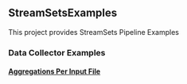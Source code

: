 ## StreamSetsExamples
This project provides StreamSets Pipeline Examples

### Data Collector Examples

#### [Aggregations Per Input File](sdc/aggregations-per-input-file/)
